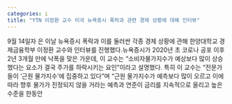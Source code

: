 ```yaml
---
categories: i
title: "YTN 이정환 교수 미국 뉴욕증시 폭락과 관련 경제 상황에 대해 인터뷰"
---
```

9월 14일자 은 이날 뉴욕증시 폭락과 이를 둘러싼 각종 경제 상황에 관해 한양대학교 경제금융학부 이정환 교수와 인터뷰를 진행했다.뉴욕증시가 2020년 초 코로나 공포 이후 2년 3개월 만에 낙폭을 맞은 가운데, 이 교수는 “소비자물가지수가 예상보다 많이 상승했다는 요소가 결국 주가를 하락시키는 요인”이라고 설명했다. 특히 이 교수는 “전문가들이 ‘근원 물가지수’에 집중하고 있다”며 “근원 물가지수가 예측보다 많이 오르고 이에 따라 향후 물가가 진정되지 않을 거라는 예측과 연준이 금리를 지속적으로 올리고 높은 수준을 한동안